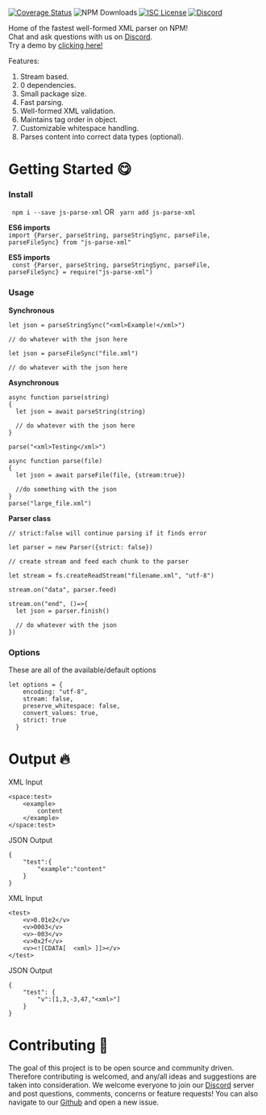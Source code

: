 <a href='https://coveralls.io/github/JeremyMColegrove/js-parse-xml?branch=main'><img src='https://coveralls.io/repos/github/JeremyMColegrove/js-parse-xml/badge.svg?branch=main' alt='Coverage Status' /></a>
![NPM Downloads](https://img.shields.io/npm/dw/js-parse-xml)
<a href='https://opensource.org/licenses/ISC'><img src='https://img.shields.io/npm/l/js-parse-xml' alt='ISC License' /></a>
<a href='https://discord.gg/sk2dtMkWhF'><img src='https://img.shields.io/discord/922658833728413706' alt='Discord' /></a>

Home of the fastest well-formed XML parser on NPM! <br>
Chat and ask questions with us on [Discord](https://discord.gg/sk2dtMkWhF).<br>
Try a demo by [clicking here!](https://runkit.com/jeremymcolegrove/jsparsexml-stringsync)<br>

Features:


1. Stream based.
2. 0 dependencies.
3. Small package size.
4. Fast parsing.
5. Well-formed XML validation.
7. Maintains tag order in object.
8. Customizable whitespace handling.
9. Parses content into correct data types (optional).



# **Getting Started :yum:**

### **Install**
``` npm i --save js-parse-xml``` OR ``` yarn add js-parse-xml```

**ES6 imports**<br>
``` import {Parser, parseString, parseStringSync, parseFile, parseFileSync} from "js-parse-xml" ```

**ES5 imports**<br>
``` const {Parser, parseString, parseStringSync, parseFile, parseFileSync} = require("js-parse-xml")```

### **Usage**
**Synchronous**
```
let json = parseStringSync("<xml>Example!</xml>")

// do whatever with the json here
```

```
let json = parseFileSync("file.xml")

// do whatever with the json here
```

**Asynchronous**
```
async function parse(string)
{
  let json = await parseString(string)

  // do whatever with the json here
}

parse("<xml>Testing</xml>")
```
```
async function parse(file)
{
  let json = await parseFile(file, {stream:true})

  //do something with the json
}
parse("large_file.xml")
```
**Parser class**
```
// strict:false will continue parsing if it finds error

let parser = new Parser({strict: false})

// create stream and feed each chunk to the parser

let stream = fs.createReadStream("filename.xml", "utf-8")

stream.on("data", parser.feed)

stream.on("end", ()=>{
  let json = parser.finish()

  // do whatever with the json
})

```


### **Options**
These are all of the available/default options
```
let options = {
    encoding: "utf-8",
    stream: false,
    preserve_whitespace: false,
    convert_values: true,
    strict: true
  }
```


# **Output :fire:**

XML Input
```
<space:test>
    <example>
        content
    </example>
</space:test>
```
JSON Output
```
{
    "test":{
        "example":"content"
    }
}
```
XML Input
```
<test>
    <v>0.01e2</v>
    <v>0003</v>
    <v>-003</v> 
    <v>0x2f</v>
    <v><![CDATA[  <xml> ]]></v>
</test>
```
JSON Output
```
{
    "test": {
        "v":[1,3,-3,47,"<xml>"]
    }
}
```

# **Contributing :pray:**

The goal of this project is to be open source and community driven. Therefore contributing is welcomed, and any/all ideas and suggestions are taken into consideration. We welcome everyone to join our [Discord](https://discord.gg/sk2dtMkWhF) server and post questions, comments, concerns or feature requests! You can also navigate to our [Github](https://github.com/JeremyMColegrove/js-parse-xml) and open a new issue.





